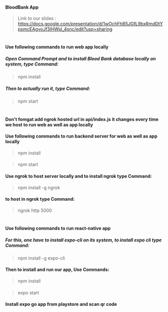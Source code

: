 #### BloodBank App

> Link to our slides : https://docs.google.com/presentation/d/1wOchFhB5JGfL9bxRmdDtYpsmcEAgvoJf3IHWsI_4snc/edit?usp=sharing

#

#### **Use following commands to run web app locally**

##### Open Command Prompt and to install  Blood Bank database locally on system, type Command:
> npm install
##### Then to actually run it, type Command:
> npm start

#
#
#### **Don't fomgat add ngrok hosted url in api/index.js it changes every time we host to run  web as well as app locally**

#### **Use following commands to run backend server for web as well as app locally**

> npm install
####
> npm start 

#### **Use ngrok to host server locally and to install ngrok type Command:**
>npm install -g ngrok
#### **to host in ngrok type Command:**
>ngrok http 5000
#
#

#### **Use following commands to run react-native app**

##### For this, one have to install expo-cli on its system, to install expo cli type Command:
> npm install -g expo-cli

#### Then to install and run our app, Use Commands:
> npm install
####
> expo start

#### Install expo go app from playstore and scan qr code
